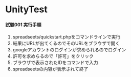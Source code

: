 # UnityTest

#### 試験001 実行手順
1. spreadseets/quickstart.phpをコマンドラインで実行
1. 結果にURLが出てくるのでそのURLをブラウザで開く
1. googleアカウントのログインが求められるのでログイン
1. 許可を求めらるので「許可」をクリック
1. ブラウザで表示されたIDをコマンドで入力
1. spreadseetsの内容が表示されて終了
